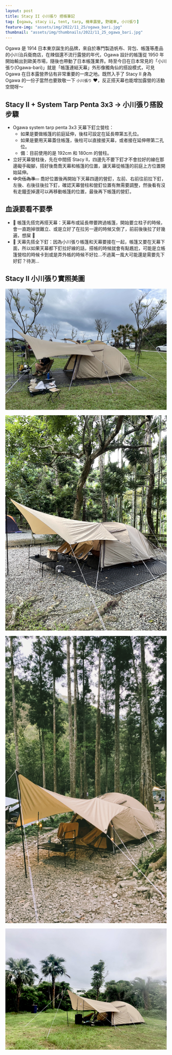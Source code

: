 ```yaml
---
layout: post
title: Stacy II 小川張り 搭帳筆記
tag: [ogawa, stacy ii, tent, tarp, 機車露營, 野雞車, 小川張り]
feature-img: "assets/img/2022/11_25/ogawa_bari.jpg"
thumbnail: "assets/img/thumbnails/2022/11_25_ogawa_bari.jpg"
---
```

Ogawa 是 1914 日本東京誕生的品牌，來自於專門製造帆布、背包、帳篷等產品的小川治兵衛商店，在辣個還不流行露營的年代，Ogawa 設計的帳篷從 1950 年開始輸出到歐美市場，隨後也帶動了日本帳篷業界。時至今日在日本常見的「小川張り(Ogawa-bari)」就是「帳篷連結天幕」外形像獨角仙的搭設模式，可見 Ogawa 在日本露營界佔有非常重要的一席之地。既然入手了 Stacy II 身為 Ogawa 的一份子當然也要致敬一下 `小川張り` ❤️，反正搭天幕也能增加露營的活動空間呀～

## Stacy II + System Tarp Penta 3x3 → 小川張り搭設步驟

- Ogawa system tarp penta 3x3 天幕下釘立營柱：
  - 如果是要做帳篷的前庭延伸，後柱可設定在延長帶第五孔位。
  - 如果是要用天幕蓋住帳篷，後柱可以直接接天幕，或者接在延伸帶第二孔位。
  - 備：目前使用的是 192cm 和 180cm 的營柱。
- 立好天幕營柱後，先在中間搭 Stacy II，四邊先不要下釘才不會拉好的線在那邊礙手礙腳，搭好後喬喬天幕和帳篷的位置，讓天幕從帳篷的前庭上方位置開始延伸。
- ~~中央伍為準…~~ 喬好位置後再開始下天幕四邊的營釘，左前、右前往前拉下釘，左後、右後往後拉下釘，確認天幕營柱和營釘位置有無需要調整，然後看有沒有走鐘歪掉還可以再移動帳篷的位置，最後再下帳篷的營釘。

## 血淚要看不要學

- 🚫 帳篷先搭完再搭天幕：天幕布或延長帶要跨過帳篷，開始要立柱子的時候，會一直跑掉很難立、或是立好了在拉另一邊的時候又倒了，前前後後拉了好幾遍，想屎 🫠
- 🚫 天幕先搭全下釘：因為小川張り帳篷和天幕要接在一起，帳篷又要在天幕下面，所以如果天幕都下釘拉好線的話，搭帳的時候就會有點尷尬，可能是立帳篷營柱的時候卡到或是弄外帳的時候不好拉…不過萬一風大可能還是需要先下好釘？待測…

## Stacy II 小川張り實照美圖

![ogawa_bari_01](/assets/img/2022/11_25/ogawa_bari_01.jpg)

![ogawa_bari_02](/assets/img/2022/11_25/ogawa_bari_02.jpg)

![ogawa_bari_03](/assets/img/2022/11_25/ogawa_bari_03.jpg)

![ogawa_bari_04](/assets/img/2022/11_25/ogawa_bari_04.jpg)
